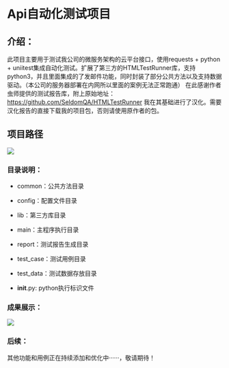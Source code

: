 # Api自动化测试项目

## 介绍：

此项目主要用于测试我公司的微服务架构的云平台接口，使用requests + python + uniitest集成自动化测试。扩展了第三方的HTMLTestRunner库，支持python3，并且里面集成的了发邮件功能，同时封装了部分公共方法以及支持数据驱动。（本公司的服务器部署在内网所以里面的案例无法正常跑通）
在此感谢作者虫师提供的测试报告库，附上原始地址：https://github.com/SeldomQA/HTMLTestRunner
我在其基础进行了汉化。需要汉化报告的直接下载我的项目包，否则请使用原作者的包。

## 项目路径

![](https://ftp.bmp.ovh/imgs/2020/12/a4720b715d5af489.png)

### 目录说明：

* common：公共方法目录

* config：配置文件目录

* lib：第三方库目录

* main：主程序执行目录

* report：测试报告生成目录

* test_case：测试用例目录

* test_data：测试数据存放目录

* __init__.py: python执行标识文件
### 成果展示：

![](https://ftp.bmp.ovh/imgs/2020/12/b52638d5912cdb51.png)



### 后续：

其他功能和用例正在持续添加和优化中······，敬请期待！


